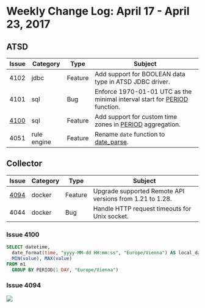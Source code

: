 # Weekly Change Log: April 17 - April 23, 2017

## ATSD

| Issue| Category    | Type    | Subject                                                             |
|------|-------------|---------|---------------------------------------------------------------------|
| 4102 | jdbc | Feature | Add support for BOOLEAN data type in ATSD JDBC driver. |
| 4101 | sql | Bug | Enforce 1970-01-01 UTC as the minimal interval start for [PERIOD](../../sql/README.md#period) function. |
| [4100](#issue-4100) | sql | Feature | Add support for custom time zones in [PERIOD](../../sql/README.md#period) aggregation.  |
| 4051 | rule engine | Feature | Rename `date` function to [date_parse](../../rule-engine/functions-date.md#date_parse). |

## Collector

| Issue| Category    | Type    | Subject                                                             |
|------|-------------|---------|---------------------------------------------------------------------|
| [4094](#issue-4094) | docker | Feature | Upgrade supported Remote API versions from 1.21 to 1.28.  |
| 4044 | docker | Bug | Handle HTTP request timeouts for Unix socket. |

### Issue 4100

```sql
SELECT datetime,
  date_format(time, "yyyy-MM-dd HH:mm:ss", "Europe/Vienna") AS local_datetime,
  MIN(value), MAX(value)
FROM m1
  GROUP BY PERIOD(1 DAY, "Europe/Vienna")
```

### Issue 4094

![](./Images/Figure1.png)
